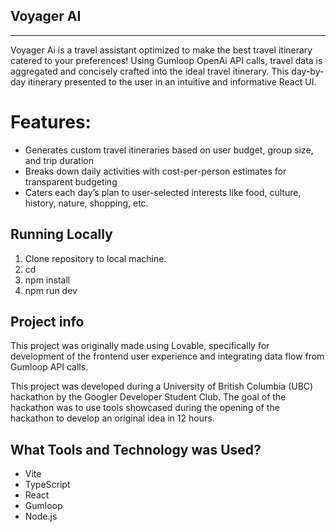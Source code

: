 ## Voyager AI
______________
Voyager Ai is a travel assistant optimized to make the best travel itinerary catered to your preferences! Using Gumloop OpenAi API calls, travel data is aggregated and concisely crafted into the ideal travel itinerary. This day-by-day itinerary presented to the user in an intuitive and informative React UI. 

# Features:

- Generates custom travel itineraries based on user budget, group size, and trip duration
- Breaks down daily activities with cost-per-person estimates for transparent budgeting
- Caters each day’s plan to user-selected interests like food, culture, history, nature, shopping, etc.

## Running Locally 

1. Clone repository to local machine.
2. cd <project-name>
3. npm install
4. npm run dev

## Project info

This project was originally made using Lovable, specifically for development of the frontend user experience and integrating data flow from Gumloop API calls. 

This project was developed during a University of British Columbia (UBC) hackathon by the Googler Developer Student Club. The goal of the hackathon was to use tools showcased during the opening of the hackathon to develop an original idea in 12 hours. 

## What Tools and Technology was Used?

- Vite
- TypeScript
- React
- Gumloop
- Node.js

